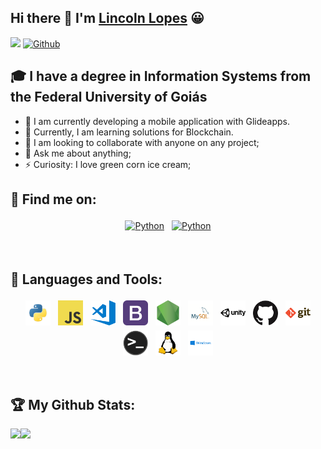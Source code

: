 ## Hi there 👋 I'm [Lincoln Lopes][website] 😀
![](https://visitor-badge.laobi.icu/badge?page_id=lincolnlopes.lincolnlopes) [![Github](https://img.shields.io/github/followers/lincolnlopes?label=Followers&logo=Github)](https://github.com/lincolnlopes)




## 🎓 I have a degree in Information Systems from the Federal University of Goiás

- 🔭 I am currently developing a mobile application with Glideapps.
- 🌱 Currently, I am learning solutions for Blockchain.
- 👯 I am looking to collaborate with anyone on any project;
- 💬 Ask me about anything;
- ⚡ Curiosity: I love green corn ice cream;

## :email: Find me on:

<!--
[<img align="left" alt="LincolnLopes" width="40px" src="https://raw.githubusercontent.com/iconic/open-iconic/master/svg/globe.svg" />][website]
[<img align="left" alt="LincolnLopes | LinkedIn" width="40px" src="https://cdn.jsdelivr.net/npm/simple-icons@v3/icons/linkedin.svg" />][linkedin]
[<img align="left" alt="LincolnLopes | Mail" width="40px" src="https://cdn.jsdelivr.net/npm/simple-icons@v3/icons/gmail.svg" />][mail]
-->

<p align="center">
 <!--<a href="https://charalambosioannou.github.io/" target="_blank" rel="noopener noreferrer"> <img src="https://raw.githubusercontent.com/iconic/open-iconic/master/svg/globe.svg" alt="Python" height="40" style="vertical-align:top; margin:4px"> </a>-->
 <a href="https://www.linkedin.com/in/lincolnlopes" target="_blank" rel="noopener noreferrer"> <img src="https://cdn.jsdelivr.net/npm/simple-icons@v3/icons/linkedin.svg" alt="Python" height="40" style="vertical-align:top; margin:4px"></a>
 <a href="mailto:cioannou1997@gmail.com"> <img src="https://cdn.jsdelivr.net/npm/simple-icons@v3/icons/gmail.svg" alt="Python" height="40" style="vertical-align:top; margin:4px"></a> 
</p>

<br />


## 🧰 Languages and Tools:
<p align="center">
<img src="https://raw.githubusercontent.com/github/explore/80688e429a7d4ef2fca1e82350fe8e3517d3494d/topics/python/python.png" alt="Python" height="40" style="vertical-align:top; margin:4px">
<img src="https://raw.githubusercontent.com/github/explore/80688e429a7d4ef2fca1e82350fe8e3517d3494d/topics/javascript/javascript.png" alt="Javascript" height="40" style="vertical-align:top; margin:4px">
<img src="https://raw.githubusercontent.com/github/explore/80688e429a7d4ef2fca1e82350fe8e3517d3494d/topics/visual-studio-code/visual-studio-code.png" alt="VS Code" height="40" style="vertical-align:top; margin:4px">
<img src="https://raw.githubusercontent.com/github/explore/80688e429a7d4ef2fca1e82350fe8e3517d3494d/topics/bootstrap/bootstrap.png" alt="Bootstrap" height="40" style="vertical-align:top; margin:4px">
<img src="https://raw.githubusercontent.com/github/explore/80688e429a7d4ef2fca1e82350fe8e3517d3494d/topics/nodejs/nodejs.png" alt="NodeJS" height="40" style="vertical-align:top; margin:4px">
<img src="https://raw.githubusercontent.com/github/explore/80688e429a7d4ef2fca1e82350fe8e3517d3494d/topics/mysql/mysql.png" alt="MySQL" height="40" style="vertical-align:top; margin:4px">
 <img src="https://raw.githubusercontent.com/github/explore/80688e429a7d4ef2fca1e82350fe8e3517d3494d/topics/unity/unity.png" alt="Unity" height="40" style="vertical-align:top; margin:4px">
<img src="https://raw.githubusercontent.com/github/explore/78df643247d429f6cc873026c0622819ad797942/topics/github/github.png" alt="Github" height="40" style="vertical-align:top; margin:4px">
<img src="https://raw.githubusercontent.com/github/explore/80688e429a7d4ef2fca1e82350fe8e3517d3494d/topics/git/git.png" alt="Git" height="40" style="vertical-align:top; margin:4px">
<img src="https://raw.githubusercontent.com/github/explore/80688e429a7d4ef2fca1e82350fe8e3517d3494d/topics/terminal/terminal.png" alt="Terminal" height="40" style="vertical-align:top; margin:4px">
<img src="https://raw.githubusercontent.com/github/explore/80688e429a7d4ef2fca1e82350fe8e3517d3494d/topics/linux/linux.png" alt="Linux" height="40" style="vertical-align:top; margin:4px" alt="Windows" height="40" style="vertical-align:top; margin:4px">
<img src="https://raw.githubusercontent.com/github/explore/80688e429a7d4ef2fca1e82350fe8e3517d3494d/topics/windows/windows.png" alt="Windows" height="40" style="vertical-align:top; margin:4px">

</p>

<br />

## :trophy: My Github Stats:

<!--
![GitHub stats](https://readme-stats-cfgj2cxdy.vercel.app/api?username=LincolnLopes&count_private=true&show_icons=true&theme=tokyonight)
![Top Langs](https://readme-stats-cfgj2cxdy.vercel.app/api/top-langs/?username=LincolnLopes&hide=php&theme=tokyonight)
-->
<div>
<a href="https://readme-stats-cfgj2cxdy.vercel.app/api?username=LincolnLopes&count_private=true&show_icons=true&theme=tokyonight">
  <img  align="left" src="https://readme-stats-cfgj2cxdy.vercel.app/api?username=LincolnLopes&count_private=true&show_icons=true&theme=tokyonight" />
</a>
<a href="https://readme-stats-cfgj2cxdy.vercel.app/api/top-langs/?username=LincolnLopes&hide=php&theme=tokyonight">
  <img align="left" src="https://readme-stats-cfgj2cxdy.vercel.app/api/top-langs/?username=LincolnLopes&hide=php&theme=tokyonight" />
</a>
</div>



[website]: https://lincolnlopes.github.io/
[linkedin]: https://linkedin.com/in/lincolnlopes
[mail]: mailto:lincoln.gyn@gmail.com



